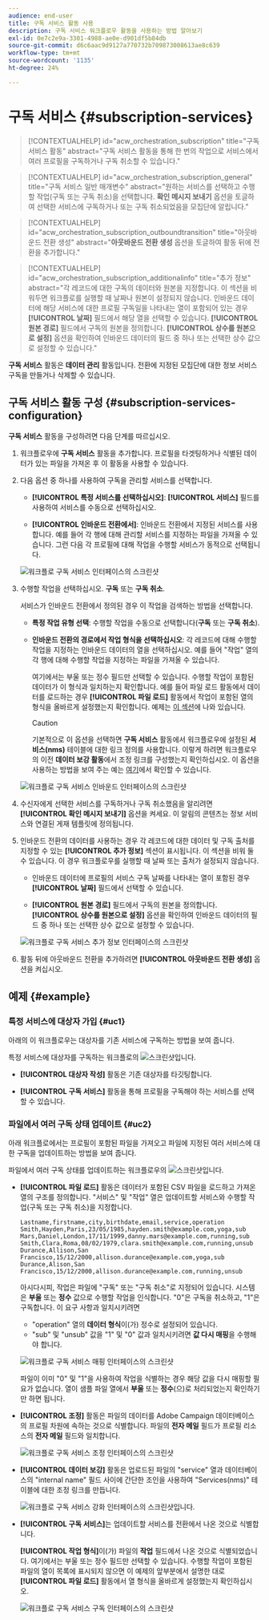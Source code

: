 ```yaml
---
audience: end-user
title: 구독 서비스 활동 사용
description: 구독 서비스 워크플로우 활동을 사용하는 방법 알아보기
exl-id: 0e7c2e9a-3301-4988-ae0e-d901df5b84db
source-git-commit: d6c6aac9d9127a770732b709873008613ae8c639
workflow-type: tm+mt
source-wordcount: '1135'
ht-degree: 24%

---
```


# 구독 서비스 {#subscription-services}

>[!CONTEXTUALHELP]
>id="acw_orchestration_subscription"
>title="구독 서비스 활동"
>abstract="구독 서비스 활동을 통해 한 번의 작업으로 서비스에서 여러 프로필을 구독하거나 구독 취소할 수 있습니다."

>[!CONTEXTUALHELP]
>id="acw_orchestration_subscription_general"
>title="구독 서비스 일반 매개변수"
>abstract="원하는 서비스를 선택하고 수행할 작업(구독 또는 구독 취소)을 선택합니다. **확인 메시지 보내기** 옵션을 토글하여 선택한 서비스에 구독하거나 또는 구독 취소되었음을 모집단에 알립니다."

>[!CONTEXTUALHELP]
>id="acw_orchestration_subscription_outboundtransition"
>title="아웃바운드 전환 생성"
>abstract="**아웃바운드 전환 생성** 옵션을 토글하여 활동 뒤에 전환을 추가합니다."

>[!CONTEXTUALHELP]
>id="acw_orchestration_subscription_additionalinfo"
>title="추가 정보"
>abstract="각 레코드에 대한 구독의 데이터와 원본을 지정합니다. 이 섹션을 비워두면 워크플로를 실행할 때 날짜나 원본이 설정되지 않습니다. 인바운드 데이터에 해당 서비스에 대한 프로필 구독일을 나타내는 열이 포함되어 있는 경우 **[!UICONTROL 날짜]** 필드에서 해당 열을 선택할 수 있습니다. **[!UICONTROL 원본 경로]** 필드에서 구독의 원본을 정의합니다. **[!UICONTROL 상수를 원본으로 설정]** 옵션을 확인하여 인바운드 데이터의 필드 중 하나 또는 선택한 상수 값으로 설정할 수 있습니다."

**구독 서비스** 활동은 **데이터 관리** 활동입니다. 전환에 지정된 모집단에 대한 정보 서비스 구독을 만들거나 삭제할 수 있습니다.

## 구독 서비스 활동 구성 {#subscription-services-configuration}

**구독 서비스** 활동을 구성하려면 다음 단계를 따르십시오.

1. 워크플로우에 **구독 서비스** 활동을 추가합니다. 프로필을 타겟팅하거나 식별된 데이터가 있는 파일을 가져온 후 이 활동을 사용할 수 있습니다.

1. 다음 옵션 중 하나를 사용하여 구독을 관리할 서비스를 선택합니다.

   * **[!UICONTROL 특정 서비스를 선택하십시오]**: **[!UICONTROL 서비스]** 필드를 사용하여 서비스를 수동으로 선택하십시오.

   * **[!UICONTROL 인바운드 전환에서]**: 인바운드 전환에서 지정된 서비스를 사용합니다. 예를 들어 각 행에 대해 관리할 서비스를 지정하는 파일을 가져올 수 있습니다. 그런 다음 각 프로필에 대해 작업을 수행할 서비스가 동적으로 선택됩니다.

   ![워크플로 구독 서비스 인터페이스의 스크린샷](../assets/workflow-subscription-service.png)

1. 수행할 작업을 선택하십시오. **구독** 또는 **구독 취소**.

   서비스가 인바운드 전환에서 정의된 경우 이 작업을 검색하는 방법을 선택합니다.

   * **특정 작업 유형 선택**: 수행할 작업을 수동으로 선택합니다(**구독** 또는 **구독 취소**).

   * **인바운드 전환의 경로에서 작업 형식을 선택하십시오**: 각 레코드에 대해 수행할 작업을 지정하는 인바운드 데이터의 열을 선택하십시오. 예를 들어 &quot;작업&quot; 열의 각 행에 대해 수행할 작업을 지정하는 파일을 가져올 수 있습니다.

     여기에서는 부울 또는 정수 필드만 선택할 수 있습니다. 수행할 작업이 포함된 데이터가 이 형식과 일치하는지 확인합니다. 예를 들어 파일 로드 활동에서 데이터를 로드하는 경우 **[!UICONTROL 파일 로드]** 활동에서 작업이 포함된 열의 형식을 올바르게 설정했는지 확인합니다. 예제는 [이 섹션](#uc2)에 나와 있습니다.

     >[!CAUTION]
     >
     >기본적으로 이 옵션을 선택하면 **구독 서비스** 활동에서 워크플로우에 설정된 **서비스(nms)** 테이블에 대한 링크 정의를 사용합니다. 이렇게 하려면 워크플로우의 이전 **데이터 보강 활동**&#x200B;에서 조정 링크를 구성했는지 확인하십시오. 이 옵션을 사용하는 방법을 보여 주는 예는 [여기](#uc2)에서 확인할 수 있습니다.

   ![워크플로 구독 서비스 인바운드 인터페이스의 스크린샷](../assets/workflow-subscription-service-inbound.png)

1. 수신자에게 선택한 서비스를 구독하거나 구독 취소했음을 알리려면 **[!UICONTROL 확인 메시지 보내기]** 옵션을 켜세요. 이 알림의 콘텐츠는 정보 서비스와 연결된 게재 템플릿에 정의됩니다.

1. 인바운드 전환의 데이터를 사용하는 경우 각 레코드에 대한 데이터 및 구독 출처를 지정할 수 있는 **[!UICONTROL 추가 정보]** 섹션이 표시됩니다. 이 섹션을 비워 둘 수 있습니다. 이 경우 워크플로우를 실행할 때 날짜 또는 출처가 설정되지 않습니다.

   * 인바운드 데이터에 프로필의 서비스 구독 날짜를 나타내는 열이 포함된 경우 **[!UICONTROL 날짜]** 필드에서 선택할 수 있습니다.

   * **[!UICONTROL 원본 경로]** 필드에서 구독의 원본을 정의합니다. **[!UICONTROL 상수를 원본으로 설정]** 옵션을 확인하여 인바운드 데이터의 필드 중 하나 또는 선택한 상수 값으로 설정할 수 있습니다.

   ![워크플로 구독 서비스 추가 정보 인터페이스의 스크린샷](../assets/workflow-subscription-service-additional.png)

1. 활동 뒤에 아웃바운드 전환을 추가하려면 **[!UICONTROL 아웃바운드 전환 생성]** 옵션을 켜십시오.

## 예제 {#example}

### 특정 서비스에 대상자 가입 {#uc1}

아래의 이 워크플로우는 대상자를 기존 서비스에 구독하는 방법을 보여 줍니다.

특정 서비스에 대상자를 구독하는 워크플로의 ![스크린샷입니다.](../assets/workflow-subscription-service-uc1.png)

* **[!UICONTROL 대상자 작성]** 활동은 기존 대상자를 타깃팅합니다.

* **[!UICONTROL 구독 서비스]** 활동을 통해 프로필을 구독해야 하는 서비스를 선택할 수 있습니다.

### 파일에서 여러 구독 상태 업데이트 {#uc2}

아래 워크플로에서는 프로필이 포함된 파일을 가져오고 파일에 지정된 여러 서비스에 대한 구독을 업데이트하는 방법을 보여 줍니다.

파일에서 여러 구독 상태를 업데이트하는 워크플로우의 ![스크린샷입니다.](../assets/workflow-subscription-service-uc2.png)

* **[!UICONTROL 파일 로드]** 활동은 데이터가 포함된 CSV 파일을 로드하고 가져온 열의 구조를 정의합니다. &quot;서비스&quot; 및 &quot;작업&quot; 열은 업데이트할 서비스와 수행할 작업(구독 또는 구독 취소)을 지정합니다.

  ```
  Lastname,firstname,city,birthdate,email,service,operation
  Smith,Hayden,Paris,23/05/1985,hayden.smith@example.com,yoga,sub
  Mars,Daniel,London,17/11/1999,danny.mars@example.com,running,sub
  Smith,Clara,Roma,08/02/1979,clara.smith@example.com,running,unsub
  Durance,Allison,San Francisco,15/12/2000,allison.durance@example.com,yoga,sub
  Durance,Alison,San Francisco,15/12/2000,allison.durance@example.com,running,unsub
  ```

  아시다시피, 작업은 파일에 &quot;구독&quot; 또는 &quot;구독 취소&quot;로 지정되어 있습니다. 시스템은 **부울** 또는 **정수** 값으로 수행할 작업을 인식합니다. &quot;0&quot;은 구독을 취소하고, &quot;1&quot;은 구독합니다. 이 요구 사항과 일치시키려면
   * &quot;operation&quot; 열의 **데이터 형식**&#x200B;이(가) 정수로 설정되어 있습니다.
   * &quot;sub&quot; 및 &quot;unsub&quot; 값을 &quot;1&quot; 및 &quot;0&quot; 값과 일치시키려면 **값 다시 매핑**&#x200B;을 수행해야 합니다.

  ![워크플로 구독 서비스 매핑 인터페이스의 스크린샷](../assets/workflow-subscription-service-uc2-mapping.png)

  파일이 이미 &quot;0&quot; 및 &quot;1&quot;을 사용하여 작업을 식별하는 경우 해당 값을 다시 매핑할 필요가 없습니다. 열이 샘플 파일 열에서 **부울** 또는 **정수**(으)로 처리되었는지 확인하기만 하면 됩니다.

* **[!UICONTROL 조정]** 활동은 파일의 데이터를 Adobe Campaign 데이터베이스의 프로필 차원에 속하는 것으로 식별합니다. 파일의 **전자 메일** 필드가 프로필 리소스의 **전자 메일** 필드와 일치합니다.

  ![워크플로 구독 서비스 조정 인터페이스의 스크린샷](../assets/workflow-subscription-service-uc2-reconciliation.png)

* **[!UICONTROL 데이터 보강]** 활동은 업로드된 파일의 &quot;service&quot; 열과 데이터베이스의 &quot;internal name&quot; 필드 사이에 간단한 조인을 사용하여 &quot;Services(nms)&quot; 테이블에 대한 조정 링크를 만듭니다.

  ![워크플로 구독 서비스 강화 인터페이스의 스크린샷입니다.](../assets/workflow-subscription-service-uc2-enrichment.png)

* **[!UICONTROL 구독 서비스]**&#x200B;는 업데이트할 서비스를 전환에서 나온 것으로 식별합니다.

  **[!UICONTROL 작업 형식]**&#x200B;이(가) 파일의 **작업** 필드에서 나온 것으로 식별되었습니다. 여기에서는 부울 또는 정수 필드만 선택할 수 있습니다. 수행할 작업이 포함된 파일의 열이 목록에 표시되지 않으면 이 예제의 앞부분에서 설명한 대로 **[!UICONTROL 파일 로드]** 활동에서 열 형식을 올바르게 설정했는지 확인하십시오.

  ![워크플로 구독 서비스 구독 인터페이스의 스크린샷](../assets/workflow-subscription-service-uc2-subscription.png)